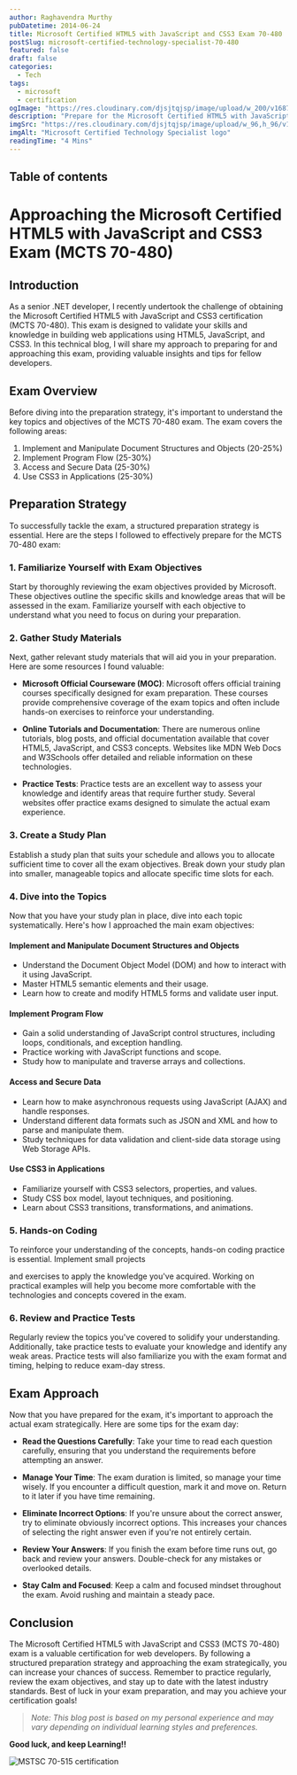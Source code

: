 ```yaml
---
author: Raghavendra Murthy
pubDatetime: 2014-06-24
title: Microsoft Certified HTML5 with JavaScript and CSS3 Exam 70-480
postSlug: microsoft-certified-technology-specialist-70-480
featured: false
draft: false
categories:
  - Tech
tags:
  - microsoft
  - certification
ogImage: "https://res.cloudinary.com/djsjtqjsp/image/upload/w_200/v1687983251/raghavendra-murthy-blog/mstsc_yew11n.png"
description: "Prepare for the Microsoft Certified HTML5 with JavaScript and CSS3 exam with our expert approach and tips. Boost your chances of success now!"
imgSrc: "https://res.cloudinary.com/djsjtqjsp/image/upload/w_96,h_96/v1687983251/raghavendra-murthy-blog/mstsc_yew11n.png"
imgAlt: "Microsoft Certified Technology Specialist logo"
readingTime: "4 Mins"
---
```


## Table of contents

# Approaching the Microsoft Certified HTML5 with JavaScript and CSS3 Exam (MCTS 70-480)

## Introduction

As a senior .NET developer, I recently undertook the challenge of obtaining the Microsoft Certified HTML5 with JavaScript and CSS3 certification (MCTS 70-480). This exam is designed to validate your skills and knowledge in building web applications using HTML5, JavaScript, and CSS3. In this technical blog, I will share my approach to preparing for and approaching this exam, providing valuable insights and tips for fellow developers.

## Exam Overview

Before diving into the preparation strategy, it's important to understand the key topics and objectives of the MCTS 70-480 exam. The exam covers the following areas:

1. Implement and Manipulate Document Structures and Objects (20-25%)
2. Implement Program Flow (25-30%)
3. Access and Secure Data (25-30%)
4. Use CSS3 in Applications (25-30%)

## Preparation Strategy

To successfully tackle the exam, a structured preparation strategy is essential. Here are the steps I followed to effectively prepare for the MCTS 70-480 exam:

### 1. Familiarize Yourself with Exam Objectives

Start by thoroughly reviewing the exam objectives provided by Microsoft. These objectives outline the specific skills and knowledge areas that will be assessed in the exam. Familiarize yourself with each objective to understand what you need to focus on during your preparation.

### 2. Gather Study Materials

Next, gather relevant study materials that will aid you in your preparation. Here are some resources I found valuable:

- **Microsoft Official Courseware (MOC)**: Microsoft offers official training courses specifically designed for exam preparation. These courses provide comprehensive coverage of the exam topics and often include hands-on exercises to reinforce your understanding.

- **Online Tutorials and Documentation**: There are numerous online tutorials, blog posts, and official documentation available that cover HTML5, JavaScript, and CSS3 concepts. Websites like MDN Web Docs and W3Schools offer detailed and reliable information on these technologies.

- **Practice Tests**: Practice tests are an excellent way to assess your knowledge and identify areas that require further study. Several websites offer practice exams designed to simulate the actual exam experience.

### 3. Create a Study Plan

Establish a study plan that suits your schedule and allows you to allocate sufficient time to cover all the exam objectives. Break down your study plan into smaller, manageable topics and allocate specific time slots for each.

### 4. Dive into the Topics

Now that you have your study plan in place, dive into each topic systematically. Here's how I approached the main exam objectives:

#### Implement and Manipulate Document Structures and Objects

- Understand the Document Object Model (DOM) and how to interact with it using JavaScript.
- Master HTML5 semantic elements and their usage.
- Learn how to create and modify HTML5 forms and validate user input.

#### Implement Program Flow

- Gain a solid understanding of JavaScript control structures, including loops, conditionals, and exception handling.
- Practice working with JavaScript functions and scope.
- Study how to manipulate and traverse arrays and collections.

#### Access and Secure Data

- Learn how to make asynchronous requests using JavaScript (AJAX) and handle responses.
- Understand different data formats such as JSON and XML and how to parse and manipulate them.
- Study techniques for data validation and client-side data storage using Web Storage APIs.

#### Use CSS3 in Applications

- Familiarize yourself with CSS3 selectors, properties, and values.
- Study CSS box model, layout techniques, and positioning.
- Learn about CSS3 transitions, transformations, and animations.

### 5. Hands-on Coding

To reinforce your understanding of the concepts, hands-on coding practice is essential. Implement small projects

and exercises to apply the knowledge you've acquired. Working on practical examples will help you become more comfortable with the technologies and concepts covered in the exam.

### 6. Review and Practice Tests

Regularly review the topics you've covered to solidify your understanding. Additionally, take practice tests to evaluate your knowledge and identify any weak areas. Practice tests will also familiarize you with the exam format and timing, helping to reduce exam-day stress.

## Exam Approach

Now that you have prepared for the exam, it's important to approach the actual exam strategically. Here are some tips for the exam day:

- **Read the Questions Carefully**: Take your time to read each question carefully, ensuring that you understand the requirements before attempting an answer.

- **Manage Your Time**: The exam duration is limited, so manage your time wisely. If you encounter a difficult question, mark it and move on. Return to it later if you have time remaining.

- **Eliminate Incorrect Options**: If you're unsure about the correct answer, try to eliminate obviously incorrect options. This increases your chances of selecting the right answer even if you're not entirely certain.

- **Review Your Answers**: If you finish the exam before time runs out, go back and review your answers. Double-check for any mistakes or overlooked details.

- **Stay Calm and Focused**: Keep a calm and focused mindset throughout the exam. Avoid rushing and maintain a steady pace.

## Conclusion

The Microsoft Certified HTML5 with JavaScript and CSS3 (MCTS 70-480) exam is a valuable certification for web developers. By following a structured preparation strategy and approaching the exam strategically, you can increase your chances of success. Remember to practice regularly, review the exam objectives, and stay up to date with the latest industry standards. Best of luck in your exam preparation, and may you achieve your certification goals!

> _Note: This blog post is based on my personal experience and may vary depending on individual learning styles and preferences._

**Good luck, and keep Learning!!**

![MSTSC 70-515 certification](https://res.cloudinary.com/djsjtqjsp/image/upload/w_400/v1687985335/raghavendra-murthy-blog/mstsc-70480_qjjlys.png)
